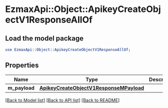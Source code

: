 # EzmaxApi::Object::ApikeyCreateObjectV1ResponseAllOf

## Load the model package
```perl
use EzmaxApi::Object::ApikeyCreateObjectV1ResponseAllOf;
```

## Properties
Name | Type | Description | Notes
------------ | ------------- | ------------- | -------------
**m_payload** | [**ApikeyCreateObjectV1ResponseMPayload**](ApikeyCreateObjectV1ResponseMPayload.md) |  | 

[[Back to Model list]](../README.md#documentation-for-models) [[Back to API list]](../README.md#documentation-for-api-endpoints) [[Back to README]](../README.md)


